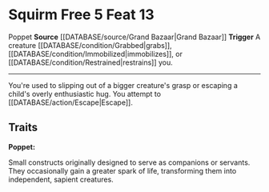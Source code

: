 ﻿---
actions: '[reaction]'
feat: Squirm Free
id: '3355'
level: '13'
name: Squirm Free
rarity: Common
source: '[[DATABASE/source/Grand Bazaar|Grand Bazaar]]'
trait:
- '[[DATABASE/trait/Poppet|Poppet]]'
trigger: A creature [[DATABASE/condition/Grabbed|grabs]] , [[DATABASE/condition/Immobilized|immobilizes]]
  , or [[DATABASE/condition/Restrained|restrains]] you.
type: Feat

---
# Squirm Free <span class="action-icon">5</span> <span class="item-type">Feat 13</span>

<span class="item-trait">Poppet</span>
**Source** [[DATABASE/source/Grand Bazaar|Grand Bazaar]]
**Trigger** A creature [[DATABASE/condition/Grabbed|grabs]], [[DATABASE/condition/Immobilized|immobilizes]], or [[DATABASE/condition/Restrained|restrains]] you.

---
You're used to slipping out of a bigger creature's grasp or escaping a child's overly enthusiastic hug. You attempt to [[DATABASE/action/Escape|Escape]].

## Traits

**Poppet:**

Small constructs originally designed to serve as companions or servants. They occasionally gain a greater spark of life, transforming them into independent, sapient creatures.